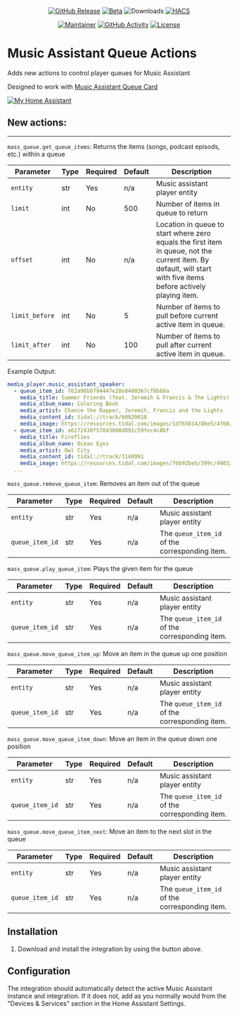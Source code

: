 <div align="center">

[![GitHub Release][release-shield]][release]
[![Beta][beta-shield]][beta]
![Downloads][downloads-shield]
[![HACS][hacs-badge-shield]][hacs-badge]

[![Maintainer][maintainer-shield]][maintainer]
[![GitHub Activity][activity-shield]][activity]
[![License][license-shield]][license]

</div>

[release-shield]: https://img.shields.io/github/release/droans/mass_queue.svg?style=for-the-badge
[release]: https://github.com/droans/mass_queue/releases
[license-shield]: https://img.shields.io/github/license/droans/mass_queue.svg?style=for-the-badge
[license]: LICENSE
[hacs-badge-shield]: https://img.shields.io/badge/HACS-Default-blue.svg?style=for-the-badge
[hacs-badge]: https://github.com/hacs/default
[maintainer-shield]: https://img.shields.io/badge/maintainer-droans-blue.svg?style=for-the-badge
[maintainer]: https://github.com/droans
[activity-shield]: https://img.shields.io/github/last-commit/droans/mass_queue?style=for-the-badge
[activity]: https://github.com/droans/mass_card/commits/main
[beta-shield]: https://img.shields.io/github/v/release/droans/mass_queue?include_prereleases&style=for-the-badge&filter=*b*&label=Pre-Release
[beta]: https://github.com/droans/mass_queue/releases
[downloads-shield]: https://img.shields.io/github/downloads/droans/mass_queue/total?style=for-the-badge

# Music Assistant Queue Actions

Adds new actions to control player queues for Music Assistant 

Designed to work with [Music Assistant Queue Card](https://github.com/droans/mass_card)

[![My Home Assistant](https://my.home-assistant.io/badges/hacs_repository.svg)](https://my.home-assistant.io/redirect/hacs_repository/?repository=mass_queue&owner=droans&category=Integration)

## New actions:

---
`mass_queue.get_queue_items`: Returns the items (songs, podcast episods, etc.) within a queue

| Parameter | Type | Required | Default                           | Description                                                                                                                                                      |
|-----------|------|----------|-----------------------------------|------------------------------------------------------------------------------------------------------------------------------------------------------------------|
| `entity`        | str  | Yes      | n/a                         | Music assistant player entity                                                                                                                                    |
| `limit`         | int  | No       | 500                         | Number of items in queue to return                                                                                                                               |
| `offset`        | int  | No       | n/a                         | Location in queue to start where zero equals the first item in queue, not the current item. By default, will start with five items before actively playing item. |
| `limit_before`  | int  | No       | 5                           | Number of items to pull before current active item in queue.                                                                                                     |
| `limit_after`   | int  | No       | 100                         | Number of items to pull after current active item in queue.                                                                                                      |

Example Output:
```yaml
media_player.music_assistant_speaker:
  - queue_item_id: f62a98bb794447e28e8400367cf0b68a
    media_title: Summer Friends (feat. Jeremih & Francis & The Lights)
    media_album_name: Coloring Book
    media_artist: Chance the Rapper, Jeremih, Francis and the Lights
    media_content_id: tidal://track/60920018
    media_image: https://resources.tidal.com/images/1d765014/8be5/4f60/a657/bce7eee1ef8b/750x750.jpg
  - queue_item_id: a6272438f57843808d891c59fec4c8bf
    media_title: Fireflies
    media_album_name: Ocean Eyes
    media_artist: Owl City
    media_content_id: tidal://track/3140991
    media_image: https://resources.tidal.com/images/76b92beb/399c/4983/9b91/0eef89c796e1/750x750.jpg
  ...
```

`mass_queue.remove_queue_item`: Removes an item out of the queue

| Parameter       | Type | Required | Default | Description                                    |
|-----------------|------|----------|---------|------------------------------------------------|
| `entity`        | str  | Yes      | n/a     | Music assistant player entity                  |
| `queue_item_id` | str  | Yes      | n/a     | The `queue_item_id` of the corresponding item. |

`mass_queue.play_queue_item`: Plays the given item for the queue

| Parameter       | Type | Required | Default | Description                                    |
|-----------------|------|----------|---------|------------------------------------------------|
| `entity`        | str  | Yes      | n/a     | Music assistant player entity                  |
| `queue_item_id` | str  | Yes      | n/a     | The `queue_item_id` of the corresponding item. |

`mass_queue.move_queue_item_up`: Move an item in the queue up one position

| Parameter       | Type | Required | Default | Description                                    |
|-----------------|------|----------|---------|------------------------------------------------|
| `entity`        | str  | Yes      | n/a     | Music assistant player entity                  |
| `queue_item_id` | str  | Yes      | n/a     | The `queue_item_id` of the corresponding item. |

`mass_queue.move_queue_item_down`: Move an item in the queue down one position

| Parameter       | Type | Required | Default | Description                                    |
|-----------------|------|----------|---------|------------------------------------------------|
| `entity`        | str  | Yes      | n/a     | Music assistant player entity                  |
| `queue_item_id` | str  | Yes      | n/a     | The `queue_item_id` of the corresponding item. |

`mass_queue.move_queue_item_next`: Move an item to the next slot in the queue

| Parameter       | Type | Required | Default | Description                                    |
|-----------------|------|----------|---------|------------------------------------------------|
| `entity`        | str  | Yes      | n/a     | Music assistant player entity                  |
| `queue_item_id` | str  | Yes      | n/a     | The `queue_item_id` of the corresponding item. |


## Installation

1. Download and install the integration by using the button above.

## Configuration

The integration should automatically detect the active Music Assistant instance and integration. If it does not, add as you normally would from the "Devices & Services" section in the Home Assistant Settings.